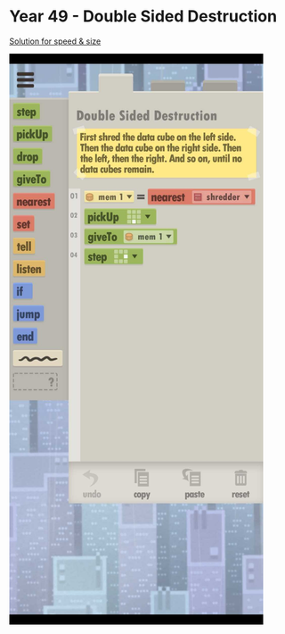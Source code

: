 # Year 49 - Double Sided Destruction

[Solution for speed & size](../Year49/solution.txt)

![Solution for speed & size](solution.JPEG "Year 49")